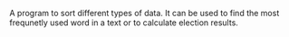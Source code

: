 A program to sort different types of data. It can be used to find the most frequnetly used word in a text or to calculate election results.
